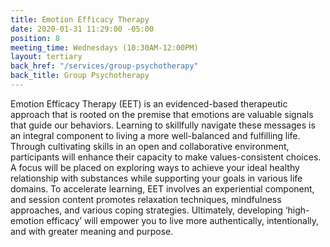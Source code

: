 ```yaml
---
title: Emotion Efficacy Therapy
date: 2020-01-31 11:29:00 -05:00
position: 8
meeting_time: Wednesdays (10:30AM-12:00PM)
layout: tertiary
back_href: "/services/group-psychotherapy"
back_title: Group Psychotherapy
---
```


Emotion Efficacy Therapy (EET) is an evidenced-based therapeutic approach that is rooted on the premise that emotions are valuable signals that guide our behaviors.  Learning to skillfully navigate these messages is an integral component to living a more well-balanced and fulfilling life. Through cultivating skills in an open and collaborative environment, participants will enhance their capacity to make values-consistent choices. A focus will be placed on exploring ways to achieve your ideal healthy relationship with substances while supporting your goals in various life domains. To accelerate learning, EET involves an experiential component, and session content promotes relaxation techniques, mindfulness approaches, and various coping strategies. Ultimately, developing ‘high-emotion efficacy’ will empower you to live more authentically, intentionally, and with greater meaning and purpose.
